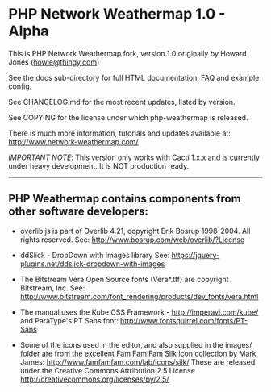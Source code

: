 # PHP Network Weathermap 1.0 - Alpha

This is PHP Network Weathermap fork, version 1.0 originally by Howard Jones (howie@thingy.com)

See the docs sub-directory for full HTML documentation, FAQ and example config.

See CHANGELOG.md for the most recent updates, listed by version.

See COPYING for the license under which php-weathermap is released.

There is much more information, tutorials and updates available at:
    http://www.network-weathermap.com/

*IMPORTANT NOTE*: This version only works with Cacti 1.x.x and is currently
under heavy development.  It is NOT production ready.

------

## PHP Weathermap contains components from other software developers:

* overlib.js is part of Overlib 4.21, copyright Erik Bosrup 1998-2004. All rights reserved.
  See: http://www.bosrup.com/web/overlib/?License

* ddSlick - DropDown with Images library
  See: https://jquery-plugins.net/ddslick-dropdown-with-images

* The Bitstream Vera Open Source fonts (Vera\*.ttf) are copyright Bitstream, Inc.
  See: http://www.bitstream.com/font_rendering/products/dev_fonts/vera.html

* The manual uses the Kube CSS Framework - http://imperavi.com/kube/
  and ParaType's PT Sans font: http://www.fontsquirrel.com/fonts/PT-Sans

* Some of the icons used in the editor, and also supplied in the images/ folder are
  from the excellent Fam Fam Fam Silk icon collection by Mark James: 
  http://www.famfamfam.com/lab/icons/silk/
  These are released under the Creative Commons Attribution 2.5 License
  http://creativecommons.org/licenses/by/2.5/
